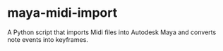 # maya-midi-import
A Python script that imports Midi files into Autodesk Maya and converts note events into keyframes.
